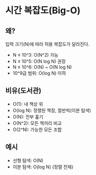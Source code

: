# 시간 복잡도(Big-O)

## 왜?
입력 크기(N)에 따라 허용 복잡도가 달라진다.
- N ≤ 10^3: O(N^2) 가능
- N ≤ 10^5: O(N log N) 권장
- N ≤ 10^6: O(N) ~ O(N log N)
- 10^9급 범위: O(log N) 이하

## 비유(도서관)
- O(1): 내 책상 위
- O(log N): 정렬된 책장, 절반씩(이분 탐색)
- O(N): 전부 훑기
- O(N^2): 모든 책끼리 비교
- O(2^N): 가능한 모든 조합

## 예시
- 선형 탐색: O(N)
- 이분 탐색: O(log N) (정렬 전제)
